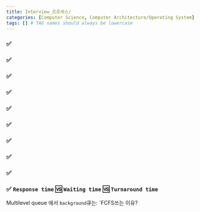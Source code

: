 ```yaml
---
title: Interview_프로세스/
categories: [Computer Science, Computer Architecture/Operating System]
tags: [] # TAG names should always be lowercase
---
```


### ✅

### ✅

### ✅

### ✅

### ✅

### ✅

### ✅

### ✅

### ✅

### ✅ `Response time` 🆚 `Waiting time` 🆚 `Turnaround time`

Multilevel queue 에서 `background`큐는: `FCFS쓰는 이유?
